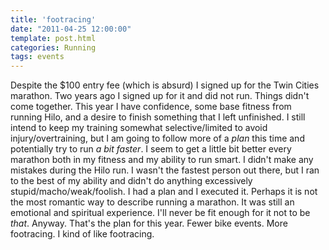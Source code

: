 ```yaml
---
title: 'footracing'
date: "2011-04-25 12:00:00"
template: post.html
categories: Running
tags: events
---
```


Despite the $100 entry fee (which is absurd) I signed up for the Twin Cities marathon. Two years ago I signed up for it and did not run. Things didn't come together. This year I have confidence, some base fitness from running Hilo, and a desire to finish something that I left unfinished. I still intend to keep my training somewhat selective/limited to avoid injury/overtraining, but I am going to follow more of a *plan* this time and potentially try to run *a bit faster*. I seem to get a little bit better every marathon both in my fitness and my ability to run smart. I didn't make any mistakes during the Hilo run. I wasn't the fastest person out there, but I ran to the best of my ability and didn't do anything excessively stupid/macho/weak/foolish. I had a plan and I executed it. Perhaps it is not the most romantic way to describe running a marathon. It was still an emotional and spiritual experience. I'll never be fit enough for it not to be *that*. Anyway. That's the plan for this year. Fewer bike events. More footracing. I kind of like footracing.